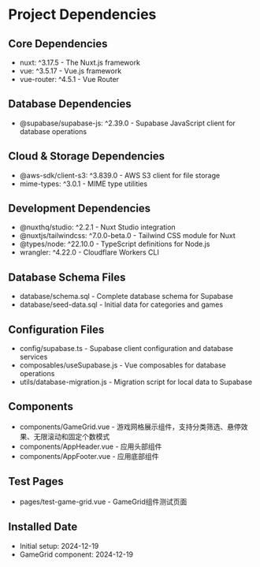 # Project Dependencies

## Core Dependencies
- nuxt: ^3.17.5 - The Nuxt.js framework
- vue: ^3.5.17 - Vue.js framework
- vue-router: ^4.5.1 - Vue Router

## Database Dependencies
- @supabase/supabase-js: ^2.39.0 - Supabase JavaScript client for database operations

## Cloud & Storage Dependencies
- @aws-sdk/client-s3: ^3.839.0 - AWS S3 client for file storage
- mime-types: ^3.0.1 - MIME type utilities

## Development Dependencies
- @nuxthq/studio: ^2.2.1 - Nuxt Studio integration
- @nuxtjs/tailwindcss: ^7.0.0-beta.0 - Tailwind CSS module for Nuxt
- @types/node: ^22.10.0 - TypeScript definitions for Node.js
- wrangler: ^4.22.0 - Cloudflare Workers CLI

## Database Schema Files
- database/schema.sql - Complete database schema for Supabase
- database/seed-data.sql - Initial data for categories and games

## Configuration Files
- config/supabase.ts - Supabase client configuration and database services
- composables/useSupabase.js - Vue composables for database operations
- utils/database-migration.js - Migration script for local data to Supabase

## Components
- components/GameGrid.vue - 游戏网格展示组件，支持分类筛选、悬停效果、无限滚动和固定个数模式
- components/AppHeader.vue - 应用头部组件
- components/AppFooter.vue - 应用底部组件

## Test Pages
- pages/test-game-grid.vue - GameGrid组件测试页面

## Installed Date
- Initial setup: 2024-12-19
- GameGrid component: 2024-12-19 